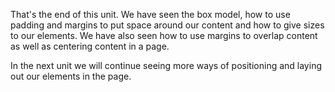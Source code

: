That's the end of this unit. We have seen the box model, how to use padding and margins to put space around our content and how to give sizes to our elements. We have also seen how to use margins to overlap content as well as centering content in a page.

In the next unit we will continue seeing more ways of positioning and laying out our elements in the page.